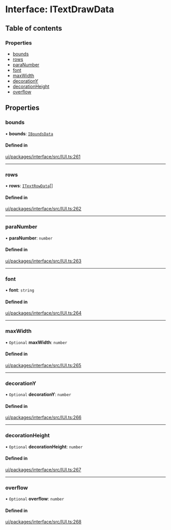 # Interface: ITextDrawData

## Table of contents

### Properties

- [bounds](ITextDrawData.md#bounds)
- [rows](ITextDrawData.md#rows)
- [paraNumber](ITextDrawData.md#paranumber)
- [font](ITextDrawData.md#font)
- [maxWidth](ITextDrawData.md#maxwidth)
- [decorationY](ITextDrawData.md#decorationy)
- [decorationHeight](ITextDrawData.md#decorationheight)
- [overflow](ITextDrawData.md#overflow)

## Properties

### bounds

• **bounds**: [`IBoundsData`](IBoundsData.md)

#### Defined in

[ui/packages/interface/src/IUI.ts:261](https://github.com/leaferjs/leafer-ui/blob/c3451ed/packages/interface/src/IUI.ts#L261)

___

### rows

• **rows**: [`ITextRowData`](ITextRowData.md)[]

#### Defined in

[ui/packages/interface/src/IUI.ts:262](https://github.com/leaferjs/leafer-ui/blob/c3451ed/packages/interface/src/IUI.ts#L262)

___

### paraNumber

• **paraNumber**: `number`

#### Defined in

[ui/packages/interface/src/IUI.ts:263](https://github.com/leaferjs/leafer-ui/blob/c3451ed/packages/interface/src/IUI.ts#L263)

___

### font

• **font**: `string`

#### Defined in

[ui/packages/interface/src/IUI.ts:264](https://github.com/leaferjs/leafer-ui/blob/c3451ed/packages/interface/src/IUI.ts#L264)

___

### maxWidth

• `Optional` **maxWidth**: `number`

#### Defined in

[ui/packages/interface/src/IUI.ts:265](https://github.com/leaferjs/leafer-ui/blob/c3451ed/packages/interface/src/IUI.ts#L265)

___

### decorationY

• `Optional` **decorationY**: `number`

#### Defined in

[ui/packages/interface/src/IUI.ts:266](https://github.com/leaferjs/leafer-ui/blob/c3451ed/packages/interface/src/IUI.ts#L266)

___

### decorationHeight

• `Optional` **decorationHeight**: `number`

#### Defined in

[ui/packages/interface/src/IUI.ts:267](https://github.com/leaferjs/leafer-ui/blob/c3451ed/packages/interface/src/IUI.ts#L267)

___

### overflow

• `Optional` **overflow**: `number`

#### Defined in

[ui/packages/interface/src/IUI.ts:268](https://github.com/leaferjs/leafer-ui/blob/c3451ed/packages/interface/src/IUI.ts#L268)
